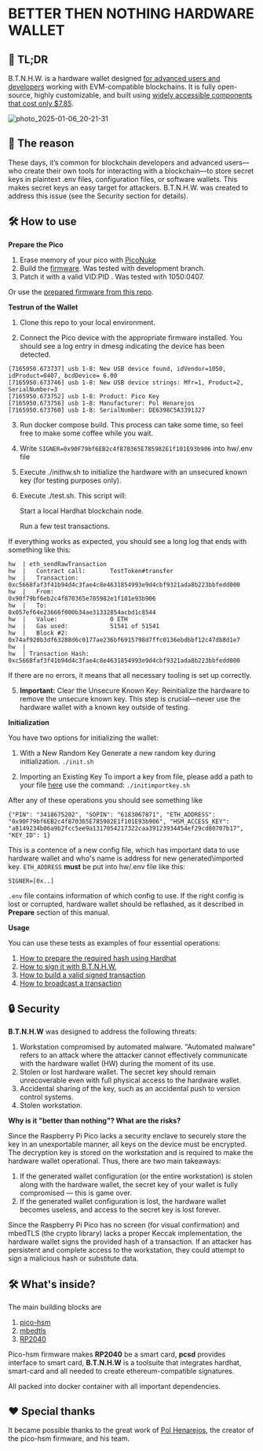 # BETTER THEN NOTHING HARDWARE WALLET

## 🚀 TL;DR

B.T.N.H.W. is a hardware wallet designed <ins>for advanced users and developers</ins> working with EVM-compatible blockchains. It is fully open-source, highly customizable, and built using  [widely accessible components that cost only $7.85](https://www.amazon.com/Raspberry-Pi-Pico/dp/B09KVB8LVR).

![photo_2025-01-06_20-21-31](https://github.com/user-attachments/assets/d99cd0e8-b905-4e3e-ab12-6e688ea62c59)


## 🤔 The reason

These days, it’s common for blockchain developers and advanced users—who create their own tools for interacting with a blockchain—to store secret keys in plaintext .env files, configuration files, or software wallets. This makes secret keys an easy target for attackers. B.T.N.H.W. was created to address this issue (see the Security section for details).

## 🛠️ How to use


**Prepare the Pico**

1. Erase memory of your pico with [PicoNuke](https://github.com/polhenarejos/pico-nuke/releases/tag/v1.2)
2. Build the [firmware](https://github.com/polhenarejos/pico-hsm).  Was tested with development branch.
3. Patch it with a valid VID:PID . Was tested with 1050:0407.

Or use the [prepared firmware from this repo](https://github.com/dfsforg/btnhw/tree/main/fw).


**Testrun of the Wallet**

1. Clone this repo to your local environment.

2. Connect the Pico device with the appropriate firmware installed. You should see a log entry in dmesg indicating the device has been detected.

```
[7165950.673737] usb 1-8: New USB device found, idVendor=1050, idProduct=0407, bcdDevice= 6.00
[7165950.673746] usb 1-8: New USB device strings: Mfr=1, Product=2, SerialNumber=3
[7165950.673752] usb 1-8: Product: Pico Key
[7165950.673756] usb 1-8: Manufacturer: Pol Henarejos
[7165950.673760] usb 1-8: SerialNumber: DE6398C5A3391327
```


3. Run docker compose build. This process can take some time, so feel free to make some coffee while you wait.

5. Write  ```SIGNER=0x90F79bf6EB2c4f870365E785982E1f101E93b906``` into hw/.env file

4. Execute ./inithw.sh to initialize the hardware with an unsecured known key (for testing purposes only).

5. Execute ./test.sh. This script will:

   Start a local Hardhat blockchain node.

   Run a few test transactions.

If everything works as expected, you should see a long log that ends with something like this:

```
hw  | eth_sendRawTransaction
hw  |   Contract call:       TestToken#transfer
hw  |   Transaction:         0xc5668faf3f41b94d4c3fae4c8e4631854993e9d4cbf9321ada8b223bbfedd000
hw  |   From:                0x90f79bf6eb2c4f870365e785982e1f101e93b906
hw  |   To:                  0x057ef64e23666f000b34ae31332854acbd1c8544
hw  |   Value:               0 ETH
hw  |   Gas used:            51541 of 51541
hw  |   Block #2:            0x74af920b3df63288d6c0177ae236bf6915798d7ffc0136ebdbbf12c47db8d1e7
hw  | 
hw  | Transaction Hash: 0xc5668faf3f41b94d4c3fae4c8e4631854993e9d4cbf9321ada8b223bbfedd000
```

If there are no errors, it means that all necessary tooling is set up correctly.

5. **Important:**
   Clear the Unsecure Known Key: Reinitialize the hardware to remove the unsecure known key. This step is crucial—never use the hardware wallet with a known key outside of testing.



**Initialization**

You have two options for initializing the wallet:

1. With a New Random Key
   Generate a new random key during initialization.
   ```./init.sh ```

3. Importing an Existing Key
   To import a key from file, please add a path to your file [here](https://github.com/dfsforg/btnhw/blob/dev/hw/start.sh#L145)  use the command:
   ```./initimportkey.sh``` 

After any of  these operations you should see something like

```
{"PIN": "3418675202", "SOPIN": "6183067871", "ETH_ADDRESS": "0x90F79bf6EB2c4f870365E785982E1f101E93b906", "HSM_ACCESS_KEY": "a8149234b06a9b2fcc5ee9a1317054217322caa39123934454ef29cd80707b17", "KEY_ID": 1}
```

This is a contence of a new config file, which has important data to use hardware  wallet and who's name is address  for new generated\imported key.
```ETH_ADDRESS```  **must**   be put into hw/.env file like this:

```
SIGNER=[0x..]
```

```.env``` file contains information of which config to use. If the right config is lost or corrupted, hardware wallet should be reflashed, as it  described in  **Prepare** section of this manual.


**Usage**


You can use these tests as examples of four essential operations:

1. [How to prepare the required hash using Hardhat](https://github.com/dfsforg/btnhw/blob/main/hw/scripts/unsigned_deploy.ts)
2. [How to sign it with B.T.N.H.W.](https://github.com/dfsforg/btnhw/blob/main/hw/start.sh#L61-L67)
3. [How to build a valid signed transaction](https://github.com/dfsforg/btnhw/blob/main/hw/tnxmaster.py)
4. [How to broadcast a transaction](https://github.com/dfsforg/btnhw/blob/main/hw/scripts/send_tnx.ts)



## 🔒 Security


**B.T.N.H.W** was designed to address the following threats:


1. Workstation compromised by automated malware. "Automated malware" refers to an attack where the attacker cannot effectively communicate with the hardware wallet (HW) during the moment of its use.
2. Stolen or lost hardware wallet. The secret key should remain unrecoverable even with full physical access to the hardware wallet.
3. Accidental sharing of the key, such as an accidental push to version control systems.
4. Stolen workstation.

**Why is it "better than nothing"? What are the risks?**

Since the Raspberry Pi Pico lacks a security enclave to securely store the key in an unexportable manner, all keys on the device must be encrypted. The decryption key is stored on the workstation and is required to make the hardware wallet operational. Thus, there are two main takeaways:

1. If the generated wallet configuration (or the entire workstation) is stolen along with the hardware wallet, the secret key of your wallet is fully compromised — this is game over.
2. If the generated wallet configuration is lost, the hardware wallet becomes useless, and access to the secret key is lost forever.

Since the Raspberry Pi Pico has no screen (for visual confirmation) and mbedTLS (the crypto library) lacks a proper Keccak implementation, the hardware wallet signs the provided hash of a transaction. If an attacker has persistent and complete access to the workstation, they could attempt to sign a malicious hash or substitute data.




## 🛠️ What's inside?

The main building blocks are

1. [pico-hsm](https://github.com/polhenarejos/pico-hsm)
2. [mbedtls](https://github.com/Mbed-TLS/mbedtls)
3. [RP2040](https://www.raspberrypi.com/documentation/microcontrollers/silicon.html#rp2040)


Pico-hsm firmware makes **RP2040** be a smart card, **pcsd** provides interface to  smart card, **B.T.N.H.W** is a toolsuite that integrates hardhat, smart-card and all needed to create ethereum-compatible signatures.

All packed into docker container  with all important dependencies.


## ❤️ Special thanks

It became possible thanks to the great work of [Pol Henarejos](https://github.com/polhenarejos), the creator of the pico-hsm firmware, and his team.





